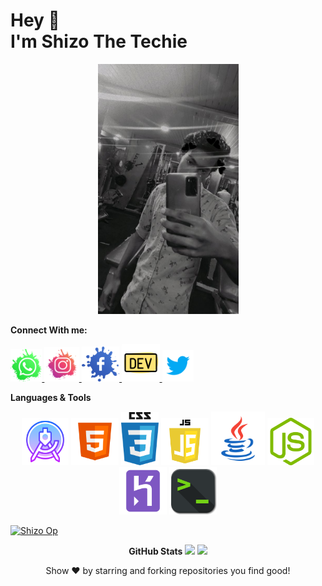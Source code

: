 
<html> 
<body>
<h1> Hey 👋 <br> I'm Shizo The Techie </h1>
<center>
<img src='https://raw.githubusercontent.com/shizothetechie/database/main/PersonalUse/ShizoDevs.jpg' height=400>
</center>

<p> <b>Connect With me:</b></p>
<p>
<a href="https://wa.me/919172389527"> <img src="https://raw.githubusercontent.com/shizothetechie/database/main/icon/WhatsApp.png" width="10%"> </a><a href="https://Instagram.com/shizo_the_techie"> <img src="https://raw.githubusercontent.com/shizothetechie/database/main/icon/Instagram2.png" width="11%"> </a><a href="https://www.facebook.com/profile.php?id=100077342065243"> <img src="https://raw.githubusercontent.com/shizothetechie/database/main/icon/Facebook.png" width="12%"> </a><a href="https://dev.to/shizo_the_techie"> <img src="https://raw.githubusercontent.com/shizothetechie/database/main/icon/devto.png" width="12%"> </a><a href="https://twitter.com/shizothe_techie"> <img src="https://raw.githubusercontent.com/shizothetechie/database/main/icon/twitter.png" width="10%"> </a>
</p>
 
 **Languages & Tools**
  <div align="center">
<img src="https://raw.githubusercontent.com/shizothetechie/database/main/icon/Android-studio-developer.png" width="15%">
<img src="https://raw.githubusercontent.com/shizothetechie/database/main/icon/html.png" width="15%">
<img src="https://raw.githubusercontent.com/shizothetechie/database/main/icon/css.png" width="12%">
<img src="https://raw.githubusercontent.com/shizothetechie/database/main/icon/javascript.png" width="15%">
<img src="https://raw.githubusercontent.com/shizothetechie/database/main/icon/java.png" width="17%">
<img src="https://raw.githubusercontent.com/shizothetechie/database/main/icon/nodejs.png" width="15%">
<img src="https://raw.githubusercontent.com/shizothetechie/database/main/icon/heroku.png" width="15%">
<img src="https://raw.githubusercontent.com/shizothetechie/database/main/icon/terminal.png" width="15%">
</div>
  
  
  
<p align="left"> <a href="https://github.com/ryo-ma/github-profile-trophy"><img src="https://github-profile-trophy.vercel.app/?username=shizothetechie" alt="Shizo Op" /></a> </p>

<p align="center">
  <b>GitHub Stats </b>
  <img src="https://github-readme-stats.vercel.app/api?username=shizothetechie&hide=stars&show_icons=true&theme=dracula&line_width=33">
  <img src="https://github-readme-stats.vercel.app/api/top-langs/?username=shizothetechie&count_private=true&theme=dracula">

</p>

  
<p align="center">
    Show ❤️ by starring and forking repositories you find good!
  </p>

</body>
</html>
